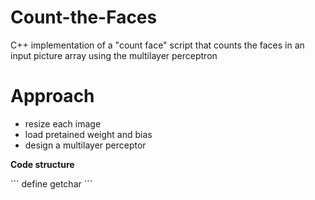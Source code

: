 # Count-the-Faces
C++ implementation of a "count face" script that counts the faces in an input picture array using the multilayer perceptron
# Approach
<ul>
  <li>resize each image</li>
  <li>load pretained weight and bias</li>
  <li>design a multilayer perceptor</li>
</ul>
<b>Code structure</b>
<p> 
```
define getchar
``` 
</p>

